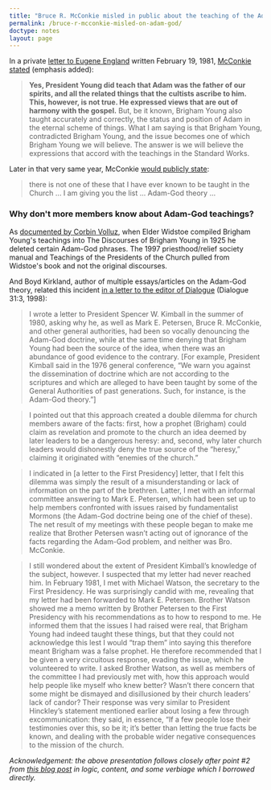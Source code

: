 ```yaml
---
title: "Bruce R. McConkie misled in public about the teaching of the Adam God theory"
permalink: /bruce-r-mcconkie-misled-on-adam-god/
doctype: notes
layout: page
---
```


In a private [letter to Eugene England](http://www.eugeneengland.org/a-professor-and-apostle-correspond-eugene-england-and-bruce-r-mcconkie-on-the-nature-of-god) written February 19, 1981, [McConkie stated](https://imgur.com/gallery/I0EerKb) (emphasis added):

> **Yes, President Young did teach that Adam was the father of our spirits, and all the related things that the cultists ascribe to him. This, however, is not true. He expressed views that are out of harmony with the gospel.** But, be it known, Brigham Young also taught accurately and correctly, the status and position of Adam in the eternal scheme of things. What I am saying is that Brigham Young, contradicted Brigham Young, and the issue becomes one of which Brigham Young we will believe. The answer is we will believe the expressions that accord with the teachings in the Standard Works.

Later in that very same year, McConkie [would publicly state](https://rsc.byu.edu/archived/voice-my-servants/foolishness-teaching):

> there is not one of these that I have ever known to be taught in the Church ... I am giving you the list ... Adam-God theory ...

### Why don't more members know about Adam-God teachings?

As [documented by Corbin Volluz](https://rationalfaiths.com/the-adam-god-cover-up/), when Elder Widstoe compiled Brigham Young's teachings into The Discourses of Brigham Young in 1925 he deleted certain Adam-God phrases.  The 1997 priesthood/relief society manual and Teachings of the Presidents of the Church pulled from Widstoe's book and not the original discourses.

And Boyd Kirkland, author of multiple essays/articles on the Adam-God theory, related this incident [in a letter to the editor of Dialogue](https://www.dialoguejournal.com/wp-content/uploads/sbi/issues/V31N03.pdf) (Dialogue 31:3, 1998):

> I wrote a letter to President Spencer W. Kimball in the summer of 1980, asking why he, as well as Mark E. Petersen, Bruce R. McConkie, and other general authorities, had been so vocally denouncing the Adam-God doctrine, while at the same time denying that Brigham Young had been the source of the idea, when there was an abundance of good evidence to the contrary. [For example, President Kimball said in the 1976 general conference, “We warn you against the dissemination of doctrine which are not according to the scriptures and which are alleged to have been taught by some of the General Authorities of past generations.  Such, for instance, is the Adam-God theory.”]

> I pointed out that this approach created a double dilemma for church members aware of the facts: first, how a prophet (Brigham) could claim as revelation and promote to the church an idea deemed by later leaders to be a dangerous heresy: and, second, why later church leaders would dishonestly deny the true source of the “heresy,” claiming it originated with “enemies of the church.”

> I indicated in [a letter to the First Presidency] letter, that I felt this dilemma was simply the result of a misunderstanding or lack of information on the part of the brethren. Latter, I met with an informal committee answering to Mark E. Petersen, which had been set up to help members confronted with issues raised by fundamentalist Mormons (the Adam-God doctrine being one of the chief of these). The net result of my meetings with these people began to make me realize that Brother Petersen wasn’t acting out of ignorance of the facts regarding the Adam-God problem, and neither was Bro. McConkie.

> I still wondered about the extent of President Kimball’s knowledge of the subject, however. I suspected that my letter had never reached him. In February 1981, I met with Michael Watson, the secretary to the First Presidency. He was surprisingly candid with me, revealing that my letter had been forwarded to Mark E. Petersen. Brother Watson showed me a memo written by Brother Petersen to the First Presidency with his recommendations as to how to respond to me. He informed them that the issues I had raised were real, that Brigham Young had indeed taught these things, but that they could not acknowledge this lest I would “trap them” into saying this therefore meant Brigham was a false prophet. He therefore recommended that I be given a very circuitous response, evading the issue, which he volunteered to write. I asked Brother Watson, as well as members of the committee I had previously met with, how this approach would help people like myself who knew better? Wasn’t there concern that some might be dismayed and disillusioned by their church leaders’ lack of candor? Their response was very similar to President Hinckley’s statement mentioned earlier about losing a few through excommunication: they said, in essence, “If a few people lose their testimonies over this, so be it; it’s better than letting the true facts be known, and dealing with the probable wider negative consequences to the mission of the church.

*Acknowledgement: the above presentation follows closely after point #2 from [this blog post](https://proveallthingsholdfasttogood.wordpress.com/the-hiding-of-church-history/) in logic, content, and some verbiage which I borrowed directly.*
